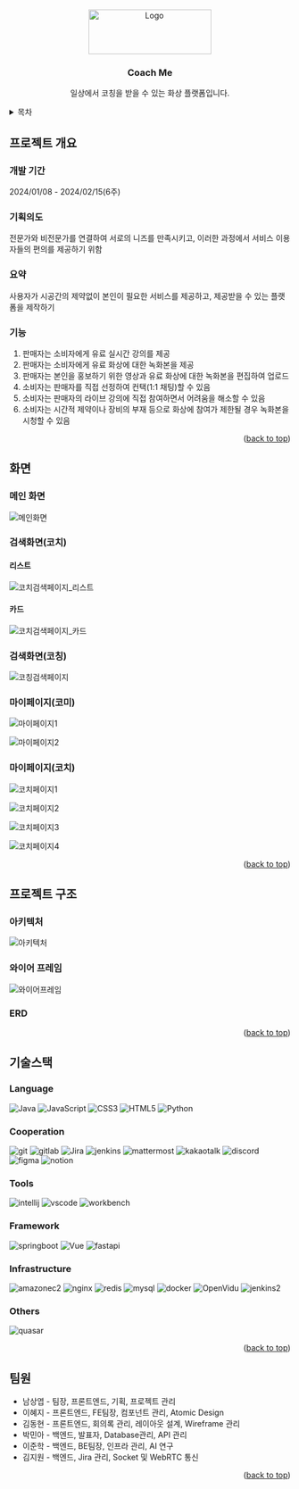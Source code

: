 <!-- Improved compatibility of back to top link: See: https://github.com/othneildrew/Best-README-Template/pull/73 -->
<a name="readme-top"></a>
<!--
*** Thanks for checking out the Best-README-Template. If you have a suggestion
*** that would make this better, please fork the repo and create a pull request
*** or simply open an issue with the tag "enhancement".
*** Don't forget to give the project a star!
*** Thanks again! Now go create something AMAZING! :D
-->



<!-- PROJECT SHIELDS -->
<!--
*** I'm using markdown "reference style" links for readability.
*** Reference links are enclosed in brackets [ ] instead of parentheses ( ).
*** See the bottom of this document for the declaration of the reference variables
*** for contributors-url, forks-url, etc. This is an optional, concise syntax you may use.
*** https://www.markdownguide.org/basic-syntax/#reference-style-links
-->


<!-- PROJECT LOGO -->
<br />
<div align="center">
  <a>
    <img src="https://velog.velcdn.com/images/lee02g29/post/cb5b3090-8f59-438d-8cfd-49959d5fb2ad/image.png" alt="Logo" width="220" height="80">
  </a>

<h3 align="center">Coach Me</h3>

  <p align="center">
    일상에서 코칭을 받을 수 있는 화상 플랫폼입니다.
    <br />
  </p>
</div>



<!-- TABLE OF CONTENTS -->
<details>
  <summary>목차</summary>
  <ol>
    <li>
      <a href="#프로젝트-개요">프로젝트 개요</a>
    </li>
    <li>
      <a href="#화면">화면</a>
    </li>
    <li><a href="#프로젝트-구조">프로젝트 구조</a></li>
    <li><a href="#기술스택">기술스택</a></li>
    <li><a href="#팀원">팀원</a></li>
  </ol>
</details>



<!-- 프로젝트 개요 -->
## 프로젝트 개요

### 개발 기간 
2024/01/08 - 2024/02/15(6주)

### 기획의도 
전문가와 비전문가를 연결하여 서로의 니즈를 만족시키고, 이러한 과정에서 서비스 이용자들의 편의를 제공하기 위함

### 요약
사용자가 시공간의 제약없이 본인이 필요한 서비스를 제공하고, 제공받을 수 있는 플랫폼을 제작하기

### 기능
1. 판매자는 소비자에게 유료 실시간 강의를 제공
2. 판매자는 소비자에게 유료 화상에 대한 녹화본을 제공
3. 판매자는 본인을 홍보하기 위한 영상과 유료 화상에 대한 녹화본을 편집하여 업로드
4. 소비자는 판매자를 직접 선정하여 컨택(1:1 채팅)할 수 있음
5. 소비자는 판매자의 라이브 강의에 직접 참여하면서 어려움을 해소할 수 있음
6. 소비자는 시간적 제약이나 장비의 부재 등으로 화상에 참여가 제한될 경우 녹화본을 시청할 수 있음


<p align="right">(<a href="#readme-top">back to top</a>)</p>

<!-- 화면 -->
## 화면

### 메인 화면
![메인화면](/uploads/9d1d63c380832752b83b50b8fea6abea/메인화면.JPG)

### 검색화면(코치)
#### 리스트 
![코치검색페이지_리스트](/uploads/0c838c813549069e6dc336861d4bd57a/코치검색페이지_리스트.JPG)
  
#### 카드  
![코치검색페이지_카드](/uploads/e05882f959964ed7f2fe7118f6c24bfe/코치검색페이지_카드.JPG)

### 검색화면(코칭)
![코칭검색페이지](/uploads/1c317472ef49e915d2fc664e62f4dce9/코칭검색페이지.JPG)

### 마이페이지(코미)
![마이페이지1](/uploads/13da3d54df69cb16aab53be33db14142/마이페이지1.JPG)

![마이페이지2](/uploads/b8f4d8f8f2d3e0b86f6d2588e63588fd/마이페이지2.JPG)

### 마이페이지(코치)
![코치페이지1](/uploads/fcbfe506b65bf83cc7d84d5ab9ed08ac/코치페이지1.JPG)

![코치페이지2](/uploads/55bd09bad42a7872f1cc4a7eec205c67/코치페이지2.JPG)

![코치페이지3](/uploads/152cc8f93b2fdc31d23396021438d325/코치페이지3.JPG)

![코치페이지4](/uploads/ad3fe2334d515906a1ee1a24fb06307c/코치페이지4.JPG)

<p align="right">(<a href="#readme-top">back to top</a>)</p>



<!-- GETTING STARTED -->
## 프로젝트 구조

### 아키텍처
![아키텍처](/uploads/612ddcd7fab98f7317517b60ae65454e/아키텍처.png)

### 와이어 프레임
![와이어프레임](/uploads/c9d8d4ae383907b1f05be185a91a3765/와이어프레임.png)

### ERD



<p align="right">(<a href="#readme-top">back to top</a>)</p>



<!-- 기술스택 -->
## 기술스택

### Language
![Java][Java] ![JavaScript][JavaScript] ![CSS3][CSS3] ![HTML5][HTML5] ![Python][Python]

### Cooperation
![git][git] ![gitlab][gitlab] ![Jira][Jira] ![jenkins][jenkins] ![mattermost][mattermost] ![kakaotalk][kakaotalk] ![discord][discord] ![figma][figma] ![notion][notion]

### Tools
![intellij][intellij] ![vscode][vscode] ![workbench][workbench]


### Framework
![springboot][springboot] ![Vue][Vue.js] ![fastapi][fastapi]

### Infrastructure
![amazonec2][amazonec2] ![nginx][nginx] ![redis][redis] ![mysql][mysql] ![docker][docker] ![OpenVidu][OpenVidu] ![jenkins2][jenkins2]

### Others
![quasar][quasar]

<p align="right">(<a href="#readme-top">back to top</a>)</p>


<!-- 팀원 -->
## 팀원

* 남상엽 - 팀장, 프론트엔드, 기획, 프로젝트 관리
* 이혜지 - 프론트엔드, FE팀장, 컴포넌트 관리, Atomic Design
* 김동현 - 프론트엔드, 회의록 관리, 레이아웃 설계, Wireframe 관리
* 박민아 - 백엔드, 발표자, Database관리, API 관리
* 이준학 - 백엔드, BE팀장, 인프라 관리, AI 연구
* 김지원 - 백엔드, Jira 관리, Socket 및 WebRTC 통신

<p align="right">(<a href="#readme-top">back to top</a>)</p>



<!-- MARKDOWN LINKS & IMAGES -->
<!-- https://www.markdownguide.org/basic-syntax/#reference-style-links -->
[contributors-shield]: https://img.shields.io/github/contributors/github_username/repo_name.svg?style=for-the-badge
[contributors-url]: https://github.com/github_username/repo_name/graphs/contributors
[forks-shield]: https://img.shields.io/github/forks/github_username/repo_name.svg?style=for-the-badge
[forks-url]: https://github.com/github_username/repo_name/network/members
[stars-shield]: https://img.shields.io/github/stars/github_username/repo_name.svg?style=for-the-badge
[stars-url]: https://github.com/github_username/repo_name/stargazers
[issues-shield]: https://img.shields.io/github/issues/github_username/repo_name.svg?style=for-the-badge
[issues-url]: https://github.com/github_username/repo_name/issues
[license-shield]: https://img.shields.io/github/license/github_username/repo_name.svg?style=for-the-badge
[license-url]: https://github.com/github_username/repo_name/blob/master/LICENSE.txt
[linkedin-shield]: https://img.shields.io/badge/-LinkedIn-black.svg?style=for-the-badge&logo=linkedin&colorB=555
[linkedin-url]: https://linkedin.com/in/linkedin_username
[product-screenshot]: images/screenshot.png

[Java]: https://img.shields.io/badge/Java-000000?style=for-the-badge&logo=java&logoColor=white
[JavaScript]: https://img.shields.io/badge/JavaScript-F7DF1E?style=for-the-badge&logo=JavaScript&logoColor=white
[CSS3]: https://img.shields.io/badge/CSS3-1572B6?style=for-the-badge&logo=CSS3&logoColor=white
[HTML5]: https://img.shields.io/badge/HTML5-E34F26?style=for-the-badge&logo=HTML5&logoColor=white
[Python]: https://img.shields.io/badge/Python-3776AB?style=for-the-badge&logo=python&logoColor=white

[git]: https://img.shields.io/badge/git-F05032?style=for-the-badge&logo=git&logoColor=white
[gitlab]: https://img.shields.io/badge/gitlab-FC6D26?style=for-the-badge&logo=gitlab&logoColor=white
[Jira]: https://img.shields.io/badge/Jira-0052CC?style=for-the-badge&logo=jirasoftware&logoColor=white
[jenkins]: https://img.shields.io/badge/jenkins-D24939?style=for-the-badge&logo=jenkins&logoColor=white
[mattermost]: https://img.shields.io/badge/mattermost-0058CC?style=for-the-badge&logo=mattermost&logoColor=white
[kakaotalk]: https://img.shields.io/badge/kakaotalk-FFCD00?style=for-the-badge&logo=kakaotalk&logoColor=white
[discord]: https://img.shields.io/badge/discord-5865F2?style=for-the-badge&logo=discord&logoColor=white
[figma]: https://img.shields.io/badge/figma-F24E1E?style=for-the-badge&logo=figma&logoColor=white
[notion]: https://img.shields.io/badge/notion-000000?style=for-the-badge&logo=notion&logoColor=white


[intellij]: https://img.shields.io/badge/intellij-000000?style=for-the-badge&logo=intellijidea&logoColor=white
[vscode]: https://img.shields.io/badge/vscode-007ACC?style=for-the-badge&logo=visualstudiocode&logoColor=white
[workbench]: https://img.shields.io/badge/workbench-4479A1?style=for-the-badge&logo=mysql&logoColor=white

[springboot]: https://img.shields.io/badge/springboot-v3.1-6DB33F?style=for-the-badge&logo=springboot&logoColor=white
[Vue.js]: https://img.shields.io/badge/Vue.js-v3.4.15-35495E?style=for-the-badge&logo=vuedotjs&logoColor=4FC08D
[fastapi]: https://img.shields.io/badge/fastAPI-v0.109.0-009688?style=for-the-badge&logo=fastapi&logoColor=4FC08D

[amazonec2]: https://img.shields.io/badge/amazonec2-Unbuntu_20.04-FF9900?style=for-the-badge&logo=amazonec2&logoColor=4FC08D  
[nginx]: https://img.shields.io/badge/nginx-v1.18.0-009639?style=for-the-badge&logo=nginx&logoColor=4FC08D  
[redis]: https://img.shields.io/badge/redis-v5.0.7-DC382D?style=for-the-badge&logo=redis&logoColor=4FC08D
[mysql]: https://img.shields.io/badge/mysql-v8.0.36-4479A1?style=for-the-badge&logo=mysql&logoColor=white
[docker]: https://img.shields.io/badge/docker-v25.0.3-2496ED?style=for-the-badge&logo=docker&logoColor=white
[OpenVidu]: https://img.shields.io/badge/OpenVidu-v2.29.0-333333?style=for-the-badge&logo=webrtc&logoColor=white
[jenkins2]: https://img.shields.io/badge/jenkins-v2.441-D24939?style=for-the-badge&logo=jenkins&logoColor=white

[quasar]: https://img.shields.io/badge/quasar-v2.14.2-050A14?style=for-the-badge&logo=quasar&logoColor=white
